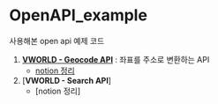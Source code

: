 # OpenAPI_example

사용해본 open api 예제 코드

1. [**VWORLD - Geocode API**](https://github.com/ChoSooBeen/OpemAPI_example/blob/main/vworld_api_example.ipynb) : 좌표를 주소로 변환하는 API
    + [notion 정리](https://sun-daughter-837.notion.site/Open-API-64065d6405304e16bda47a2b1f72a71c)
2. [**VWORLD - Search API**]
    + [notion 정리]
